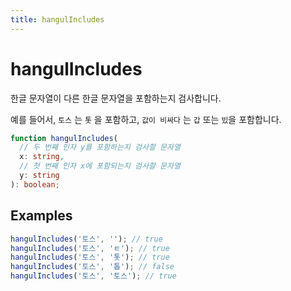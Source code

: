 ```yaml
---
title: hangulIncludes
---
```


# hangulIncludes

한글 문자열이 다른 한글 문자열을 포함하는지 검사합니다.

예를 들어서, `토스` 는 `톳` 을 포함하고, `값이 비싸다` 는 `갑` 또는 `빘`을 포함합니다.

```typescript
function hangulIncludes(
  // 두 번째 인자 y를 포함하는지 검사할 문자열
  x: string,
  // 첫 번째 인자 x에 포함되는지 검사할 문자열
  y: string
): boolean;
```

## Examples

```typescript
hangulIncludes('토스', ''); // true
hangulIncludes('토스', 'ㅌ'); // true
hangulIncludes('토스', '톳'); // true
hangulIncludes('토스', '톱'); // false
hangulIncludes('토스', '토스'); // true
```
